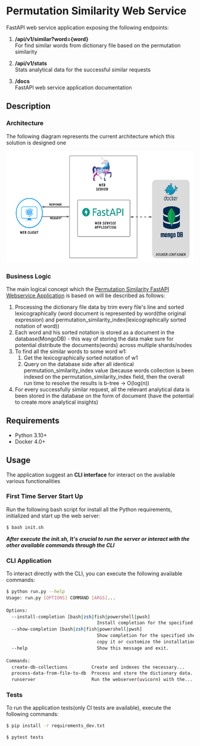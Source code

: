 # Permutation Similarity Web Service

FastAPI web service application exposing the following endpoints:

1. <b>/api/v1/similar?word={word}</b><br>
For find similar words from dictionary file based on the permutation similarity

2. <b>/api/v1/stats</b><br>
Stats analytical data for the successful similar requests

3. <b>/docs</b><br>
FastAPI web service application documentation 

## Description

### Architecture

The following diagram represents the current architecture which this solution is designed one

<img src="./resources/architecture_diagram.png" width="600" height="300">
<br>

### Business Logic

The main logical concept which the [Permutation Similarity FastAPI Webservice Application](https://fastapi.tiangolo.com/) 
is based on will be described as follows:
  
1. Processing the dictionary file data by trim every file's line and sorted lexicographically (word document is 
represented by word(the original expression) and permutation_similarity_index(lexicographically sorted notation of word))
2. Each word and his sorted notation is stored as a document in the database(MongoDB) - this way of storing the data make
sure for potential distribute the documents(words) across multiple shards/nodes
3. To find all the similar words to some word w1:
    1. Get the lexicographically sorted notation of w1
    2. Query on the database side after all identical permutation_similarity_index value (because words collection is been
   indexed on the permutation_similarity_index field, then the overall run time to resolve the results is b-tree -> O(log(n))
4. For every successfully similar request, all the relevant analytical data is been stored in the database on the form of document (have the potential
to create more analytical insights)

## Requirements

- Python 3.10+
- Docker 4.0+

## Usage

The application suggest an **CLI interface** for interact on the available various functionalities

### First Time Server Start Up

Run the following bash script for install all the Python requirements, initialized and start up the web server:
```bash
$ bash init.sh
```
***After execute the init.sh, It's crucial to run the server or interact with the other available commands through the CLI***


### CLI Application

To interact directly with the CLI, you can execute the following available commands:
```bash
$ python run.py --help
Usage: run.py [OPTIONS] COMMAND [ARGS]...

Options:
  --install-completion [bash|zsh|fish|powershell|pwsh]
                                  Install completion for the specified shell.
  --show-completion [bash|zsh|fish|powershell|pwsh]
                                  Show completion for the specified shell, to
                                  copy it or customize the installation.
  --help                          Show this message and exit.

Commands:
  create-db-collections         Create and indexes the necessary...
  process-data-from-file-to-db  Process and store the dictionary data...
  runserver                     Run the webserver(uvicorn) with the...
```

### Tests

To run the application tests(only CI tests are available), execute the following commands:
```bash
$ pip install -r requirements_dev.txt
```
```bash
$ pytest tests
```

